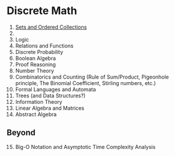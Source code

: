 # Discrete Math

1. [Sets and Ordered Collections](https://github.com/laserpants/discrete-math/blob/master/sets.pdf)
2. 
3. Logic
4. Relations and Functions
5. Discrete Probability
6. Boolean Algebra
7. Proof Reasoning
8. Number Theory
9. Combinatorics and Counting (Rule of Sum/Product, Pigeonhole principle, The Binomial Coefficient, Stirling numbers, etc.)
10. Formal Languages and Automata
11. Trees (and Data Structures?)
12. Information Theory
13. Linear Algebra and Matrices
14. Abstract Algebra

## Beyond

15. Big-O Notation and Asymptotic Time Complexity Analysis
